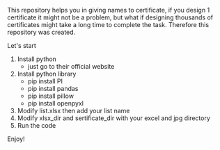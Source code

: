This repository helps you in giving names to certificate, if you design 1 certificate it might not be a problem, but what if designing thousands of certificates might take a long time to complete the task. Therefore this repository was created.

Let's start

1. Install python
   - just go to their official website
2. Install python library
   - pip install PI
   - pip install pandas
   - pip install pillow
   - pip install openpyxl
3. Modify list.xlsx then add your list name
4. Modify xlsx_dir and sertificate_dir with your excel and jpg directory
5. Run the code

Enjoy!
